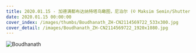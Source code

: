```yaml
---
title: 2020.01.15 - 加德满都布达纳特塔鸟瞰图，尼泊尔 (© Maksim Semin/Shutterstock)
date: 2020.01.15 00:00:00
cover_index: /images/thumbs/Boudhanath_ZH-CN2114569722_533x300.jpg
cover_detail: /images/Boudhanath_ZH-CN2114569722_1920x1080.jpg
---
```


![Boudhanath](/images/Boudhanath_ZH-CN2114569722_1920x1080.jpg)
